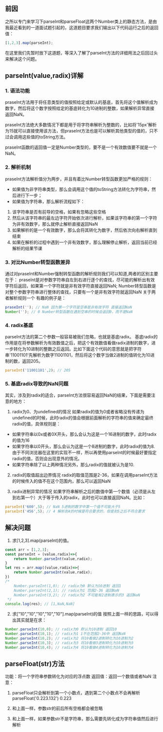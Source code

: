 ## 前因
之所以专门来学习下parseInt和parseFloat这两个Number类上的静态方法，是由我最近看到的一道面试题引起的，这道题目要求我们输出以下代码运行之后的返回值：
```js
[1,2,3].map(parseInt);
```
在这里我们先暂时放下这道题，等深入了解了parseInt方法的详细用法之后回过头来解决这个问题。

## parseInt(value,radix)详解

### 1. 语法功能
praseInt方法用于将任意类型的值按照给定或默认的基底，首先将这个值解析成为数字，然后将这个数字按照给定的基底转化为10进制的整数，如果解析异常直接返回NaN。

praseInt方法绝大多数情况下都是用于将字符串解析为整数的，比如将'15px'解析为15就可以直接使用该方法，但praseInt方法也是可以解析其他类型的值的，只不过会调用这些值的toString方法。

praseInt函数的返回值一定是Number类型的，要不是一个有效数值要不就是一个NaN。

### 2. 解析机制
praseInt方法解析值分为两步，并且有着比Number转型函数更加严格的规则：
+ 如果值为非字符串类型，那么会调用这个值的toString方法转化为字符串，然后进行下一步；
+ 如果值为字符串，那么解析流程如下：
1. 该字符串是否有前导的空格，如果有忽略这些空格
2. 然后从该字符串的最左边字符开始依次进行解析，如果该字符串的第一个字符为非有效数字，那么就停止解析直接返回NaN
3. 如果解析的是一个有效数字，那么会将其转化为数字，然后依次向右解析直到结束
4. 如果在解析的过程中遇到一个非有效数字，那么理解停止解析，返回当前已经解析的结果节课

### 3. 对比Number转型函数差异
通过对praseInt和Number强制转型函数的解析规则我们可以知道,两者的区别主要在于：
praseInt是对参数字符串自左到右进行逐个的查找，尽可能的解析出有效字符后返回，如果第一个字符就是非有效字符直接返回NaN;
Number转型函数是对整个参数字符串进行整体的查找，只要有一个是非有效字符就返回NaN
关于两者解析规则一个 有趣的例子是：
```js
praseInt(''); // NaN 因为第一个字符是空串是非有效字符 直接返回NaN
Number(''); // 0 Number转型函数在遇到空串的时候会返回0，而不是NaN
```

### 4. radix基底
parseInt方法的第二个参数一般容易被我们忽略，也就是基底radix。
基底radix的作用是在将参数解析为有效数值之后，把这个有效数值看做radix进制的数字，进一步转化为10进制的整数之后返回。比如下面这个代码的意思就是把字符串'11001101'先解析为数字11001101，然后将这个数字当做2进制的值转化为10进制的数，返回205。

```js
parseInt('11001101',2); // 205
```
### 5. 基底radix导致的NaN问题
其实，涉及到radix的适合，parseInt方法很容易返回NaN的结果，下面是需要注意的地方：

1. radix为0、为undefined的情况
如果radix的值为0或者省略没有传递为undefined的时候，此时radix的值会根据前面解析的字符串的值来确定最终radix的值，具体规则是：
+ 如果字符串以0x或者0X开头，那么会认为这是一个16进制的数字，此时radix的值为16
+ 如果字符串以0开头，那么会认为这是一个8进制的数字，此时radix的值为8.由于不同浏览器在这里的实现不一样，所以再使用parseInt的时候最好要指定radix的值，否则会出现意外的情况。
+ 如果字符串除了以上两种情况另外，那么radix的值就被认为是10.

2. radix的取值超出边界情况
radix的取值范围是2-36，如果在调用parseInt方法的时候传入的值不在这个范围内，那么可以返回NaN

3. radix进制异常的情况
如果字符串解析之后的数值中第一个数值（必须是从左到右第一个）大于等于传入的radix，此时也可以直接返回NaN。比如：
```js
parseInt('600',5); // NaN 5进制的数字中第一个值不可能大于5
parseInt('456',5); // 4 解析到4的时候是符合要求的，但是到5之后不符合要求
```

## 解决问题
1. 求[1,2,3].map(parseInt)的值。
```js
const arr = [1,2,3];
const parseInt = (value,radix)=>{
	return Number.parseInt(value,radix);
}
let res = arr.map((value,radix)=>{
	return Number.parseInt(value,radix);
})
/* 
	Number.parseInt(1,0); // radix为0 默认为10进制 返回1
	Number.parseInt(2,1); // radix为1 范围2-36 返回NaN
	Number.parseInt(3,2); // radix为2 不可能有2进制表示的3 返回NaN
 */
console.log(res); // [1,NaN,NaN]
```

2. 求["10","10","10","10","10"].map(parseInt)的值
按照上面一样的思路，可以得出其实就是在求：
```js
Number.parseInt(10,0); // radix为0 默认为10进制 返回10
Number.parseInt(10,1); // radix为1 1不在范围2-36中 返回NaN
Number.parseInt(10,2); // radix为2 将10看做2进制转化为10进制为2
Number.parseInt(10,3); // radix为3 将10看做3进制转化为10进制为3
Number.parseInt(10,4); // radix为4 将10看做4进制转化为10进制为4
```
## parseFloat(str)方法
功能：将一个字符串参数转化为对应的浮点数
返回值：返回一个数值或者NaN
注意：
1. parseFloat只会解析到第一个小数点，遇到第二个小数点不会再解析
parseFloat('0.223.132')   0.223

2. 和上面一样，参数str的前后所有空格都会被忽略
3. 和上面一样，如果参数str不是字符串，那么需要先转化成为字符串值然后进行解析
